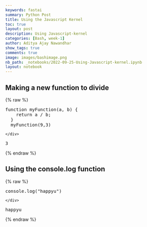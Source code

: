 ```yaml
---
keywords: fastai
summary: Python Post
title: Using the Javascript Kernel
toc: true
layout: post
description: Using Javascript-kernel
categories: [Bash, week-1]
author: Aditya Ajay Nawandhar
show_tags: true
comments: true
image: images/bashimage.png
nb_path: _notebooks/2022-09-25-Using-Javascript-kernel.ipynb
layout: notebook
---
```


<!--
#################################################
### THIS FILE WAS AUTOGENERATED! DO NOT EDIT! ###
#################################################
# file to edit: _notebooks/2022-09-25-Using-Javascript-kernel.ipynb
-->

<div class="container" id="notebook-container">
        
<div class="cell border-box-sizing text_cell rendered"><div class="inner_cell">
<div class="text_cell_render border-box-sizing rendered_html">
<h2 id="Making-a-new-function-to-divide">Making a new function to divide<a class="anchor-link" href="#Making-a-new-function-to-divide"> </a></h2>
</div>
</div>
</div>
    {% raw %}
    
<div class="cell border-box-sizing code_cell rendered">
<div class="input">

<div class="inner_cell">
    <div class="input_area">
<div class=" highlight hl-javascript"><pre><span></span><span class="kd">function</span> <span class="nx">myFunction</span><span class="p">(</span><span class="nx">a</span><span class="p">,</span> <span class="nx">b</span><span class="p">)</span> <span class="p">{</span>
    <span class="k">return</span> <span class="nx">a</span> <span class="o">/</span> <span class="nx">b</span><span class="p">;</span>
  <span class="p">}</span>
  <span class="nx">myFunction</span><span class="p">(</span><span class="mf">9</span><span class="p">,</span><span class="mf">3</span><span class="p">)</span>
</pre></div>

    </div>
</div>
</div>

<div class="output_wrapper">
<div class="output">

<div class="output_area">



<div class="output_text output_subarea output_execute_result">
<pre>3</pre>
</div>

</div>

</div>
</div>

</div>
    {% endraw %}

<div class="cell border-box-sizing text_cell rendered"><div class="inner_cell">
<div class="text_cell_render border-box-sizing rendered_html">
<h2 id="Using-the-console.log-function">Using the console.log function<a class="anchor-link" href="#Using-the-console.log-function"> </a></h2>
</div>
</div>
</div>
    {% raw %}
    
<div class="cell border-box-sizing code_cell rendered">
<div class="input">

<div class="inner_cell">
    <div class="input_area">
<div class=" highlight hl-javascript"><pre><span></span><span class="nx">console</span><span class="p">.</span><span class="nx">log</span><span class="p">(</span><span class="s2">&quot;happyu&quot;</span><span class="p">)</span>
</pre></div>

    </div>
</div>
</div>

<div class="output_wrapper">
<div class="output">

<div class="output_area">

<div class="output_subarea output_stream output_stdout output_text">
<pre>happyu
</pre>
</div>
</div>

</div>
</div>

</div>
    {% endraw %}

</div>
 

